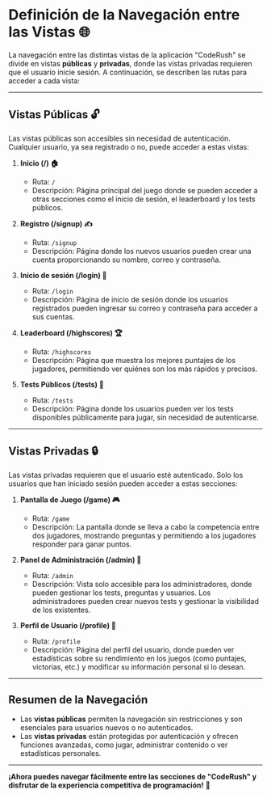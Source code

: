 # **Definición de la Navegación entre las Vistas 🌐**

La navegación entre las distintas vistas de la aplicación "CodeRush" se divide en vistas **públicas** y **privadas**, donde las vistas privadas requieren que el usuario inicie sesión. A continuación, se describen las rutas para acceder a cada vista:

---

## **Vistas Públicas 🔓**

Las vistas públicas son accesibles sin necesidad de autenticación. Cualquier usuario, ya sea registrado o no, puede acceder a estas vistas:

1. **Inicio (/) 🏠**
   - Ruta: `/`
   - Descripción: Página principal del juego donde se pueden acceder a otras secciones como el inicio de sesión, el leaderboard y los tests públicos.

2. **Registro (/signup) ✍️**
   - Ruta: `/signup`
   - Descripción: Página donde los nuevos usuarios pueden crear una cuenta proporcionando su nombre, correo y contraseña.

3. **Inicio de sesión (/login) 🔑**
   - Ruta: `/login`
   - Descripción: Página de inicio de sesión donde los usuarios registrados pueden ingresar su correo y contraseña para acceder a sus cuentas.

4. **Leaderboard (/highscores) 🏆**
   - Ruta: `/highscores`
   - Descripción: Página que muestra los mejores puntajes de los jugadores, permitiendo ver quiénes son los más rápidos y precisos.

5. **Tests Públicos (/tests) 📝**
   - Ruta: `/tests`
   - Descripción: Página donde los usuarios pueden ver los tests disponibles públicamente para jugar, sin necesidad de autenticarse.

---

## **Vistas Privadas 🔒**

Las vistas privadas requieren que el usuario esté autenticado. Solo los usuarios que han iniciado sesión pueden acceder a estas secciones:

1. **Pantalla de Juego (/game) 🎮**
   - Ruta: `/game`
   - Descripción: La pantalla donde se lleva a cabo la competencia entre dos jugadores, mostrando preguntas y permitiendo a los jugadores responder para ganar puntos.

2. **Panel de Administración (/admin) 🔧**
   - Ruta: `/admin`
   - Descripción: Vista solo accesible para los administradores, donde pueden gestionar los tests, preguntas y usuarios. Los administradores pueden crear nuevos tests y gestionar la visibilidad de los existentes.

3. **Perfil de Usuario (/profile) 👤**
   - Ruta: `/profile`
   - Descripción: Página del perfil del usuario, donde pueden ver estadísticas sobre su rendimiento en los juegos (como puntajes, victorias, etc.) y modificar su información personal si lo desean.

---

## **Resumen de la Navegación**

- Las **vistas públicas** permiten la navegación sin restricciones y son esenciales para usuarios nuevos o no autenticados.
- Las **vistas privadas** están protegidas por autenticación y ofrecen funciones avanzadas, como jugar, administrar contenido o ver estadísticas personales.

---

**¡Ahora puedes navegar fácilmente entre las secciones de "CodeRush" y disfrutar de la experiencia competitiva de programación!** 🚀
